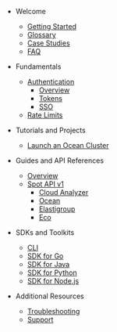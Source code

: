 <!-- Table of Contents -->

- Welcome

  - [Getting Started](welcome/getting-started)
  - [Glossary](welcome/glossary)
  - [Case Studies](welcome/case-studies/)
  - [FAQ](welcome/faq)

- Fundamentals

  - [Authentication](fundamentals/auth/)
    - [Overview](fundamentals/auth/overview)
    - [Tokens](fundamentals/auth/tokens/)
    - [SSO](fundamentals/auth/sso/)
  - [Rate Limits](fundamentals/rate-limits)

- Tutorials and Projects

  - [Launch an Ocean Cluster](tutorials/launch-an-ocean-cluster)

- Guides and API References

  - [Overview](api/overview)
  - [Spot API v1](api/v1/)
    - [Cloud Analyzer](api/v1/cloud-analyzer)
    - [Ocean](api/v1/ocean)
    - [Elastigroup](api/v1/elastigroup)
    - [Eco](api/v1/eco)

- SDKs and Toolkits

  - [CLI](sdk/cli)
  - [SDK for Go](sdk/go)
  - [SDK for Java](sdk/java)
  - [SDK for Python](sdk/python)
  - [SDK for Node.js](sdk/nodejs)

- Additional Resources

  - [Troubleshooting](resources/troubleshooting)
  - [Support](resources/support)
